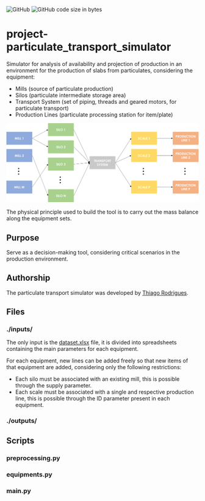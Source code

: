 ![GitHub](https://img.shields.io/github/license/thiagoneye/project-particulate_transport_simulator)
![GitHub code size in bytes](https://img.shields.io/github/languages/code-size/thiagoneye/project-particulate_transport_simulator)

# project-particulate_transport_simulator

Simulator for analysis of availability and projection of production in an environment for the production of slabs from particulates, considering the equipment:

- Mills (source of particulate production)
- Silos (particulate intermediate storage area)
- Transport System (set of piping, threads and geared motors, for particulate transport)
- Production Lines (particulate processing station for item/plate)

<img src="others/flowchart.png" width="800px">

The physical principle used to build the tool is to carry out the mass balance along the equipment sets.

## Purpose

Serve as a decision-making tool, considering critical scenarios in the production environment.

## Authorship

The particulate transport simulator was developed by [Thiago Rodrigues](https://github.com/thiagoneye/).

## Files

### ./inputs/

The only input is the [dataset.xlsx](https://github.com/thiagoneye/project-particulate_transport_simulator/blob/main/inputs/dataset.xlsx) file, it is divided into spreadsheets containing the main parameters for each equipment.

For each equipment, new lines can be added freely so that new items of that equipment are added, considering only the following restrictions:

- Each silo must be associated with an existing mill, this is possible through the supply parameter.
- Each scale must be associated with a single and respective production line, this is possible through the ID parameter present in each equipment.

### ./outputs/

## Scripts

### preprocessing.py

### equipments.py

### main.py
